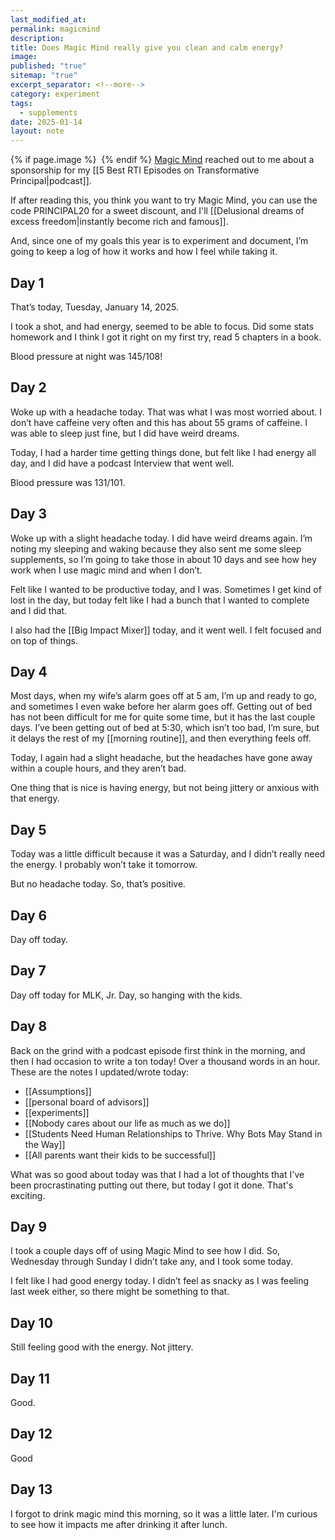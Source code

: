 ```yaml
---
last_modified_at: 
permalink: magicmind
description: 
title: Does Magic Mind really give you clean and calm energy?
image: 
published: "true"
sitemap: "true"
excerpt_separator: <!--more-->
category: experiment
tags:
  - supplements
date: 2025-01-14
layout: note
---
```



{% if page.image %} <img src="{{ page.image }}" alt=""> {% endif %}
[Magic Mind](https://www.magicmind.com/PRINCIPAL20) reached out to me about a sponsorship for my [[5 Best RTI Episodes on Transformative Principal|podcast]]. 

If after reading this, you think you want to try Magic Mind, you can use the code PRINCIPAL20 for a sweet discount, and I'll [[Delusional dreams of excess freedom|instantly become rich and famous]].

And, since one of my goals this year is to experiment and document, I’m going to keep a log of how it works and how I feel while taking it. 

## Day 1
That’s today, Tuesday, January 14, 2025. 

I took a shot, and had energy, seemed to be able to focus. Did some stats homework and I think I got it right on my first try, read 5 chapters in a book. 

Blood pressure at night was 145/108!

## Day 2
Woke up with a headache today. That was what I was most worried about. I don’t have caffeine very often and this has about 55 grams of caffeine. I was able to sleep just fine, but I did have weird dreams. 

Today, I had a harder time getting things done, but felt like I had energy all day, and I did have a podcast Interview that went well. 

Blood pressure was 131/101.

## Day 3
Woke up with a slight headache today. I did have weird dreams again. I’m noting my sleeping and waking because they also sent me some sleep supplements, so I’m going to take those in about 10 days and see how hey work when I use magic mind and when I don’t. 

Felt like I wanted to be productive today, and I was. Sometimes I get kind of lost in the day, but today felt like I had a bunch that I wanted to complete and I did that. 

I also had the [[Big Impact Mixer]] today, and it went well. I felt focused and on top of things. 

## Day 4
Most days, when my wife’s alarm goes off at 5 am, I’m up and ready to go, and sometimes I even wake before her alarm goes off. Getting out of bed has not been difficult for me for quite some time, but it has the last couple days. I’ve been getting out of bed at 5:30, which isn’t too bad, I’m sure, but it delays the rest of my [[morning routine]], and then everything feels off. 

Today, I again had a slight headache, but the headaches have gone away within a couple hours, and they aren’t bad. 

One thing that is nice is having energy, but not being jittery or anxious with that energy. 

## Day 5
Today was a little difficult because it was a Saturday, and I didn’t really need the energy. I probably won’t take it tomorrow. 

But no headache today. So, that’s positive. 
## Day 6
Day off today. 

## Day 7
Day off today for MLK, Jr. Day, so hanging with the kids. 

## Day 8
Back on the grind with a podcast episode first think in the morning, and then I had occasion to write a ton today! Over a thousand words in an hour. These are the notes I updated/wrote today: 
- [[Assumptions]]
- [[personal board of advisors]]
- [[experiments]]
- [[Nobody cares about our life as much as we do]]
- [[Students Need Human Relationships to Thrive. Why Bots May Stand in the Way]]
- [[All parents want their kids to be successful]]

What was so good about today was that I had a lot of thoughts that I've been procrastinating putting out there, but today I got it done. That's exciting. 

## Day 9
I took a couple days off of using Magic Mind to see how I did. So, Wednesday through Sunday I didn’t take any, and I took some today. 

I felt like I had good energy today. I didn’t feel as snacky as I was feeling last week either, so there might be something to that. 

## Day 10
Still feeling good with the energy. Not jittery. 

## Day 11
Good. 

## Day 12
Good

## Day 13
I forgot to drink magic mind this morning, so it was a little later. I'm curious to see how it impacts me after drinking it after lunch. 


